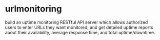 # urlmonitoring
build an uptime monitoring RESTful API server which allows authorized users to enter URLs they want monitored, and get detailed uptime reports about their availability, average response time, and total uptime/downtime.
